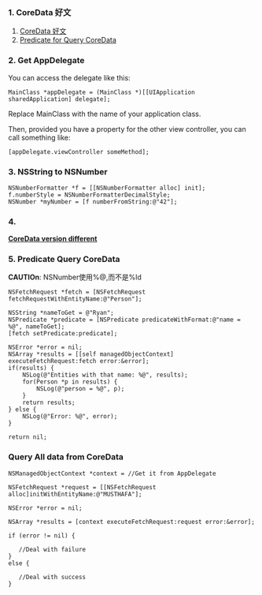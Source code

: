 ### 1. CoreData 好文

1. [CoreData 好文](http://www.cnblogs.com/xiaodao/archive/2012/10/08/2715477.html)
2. [Predicate for Query CoreData](https://developer.apple.com/library/mac/documentation/Cocoa/Conceptual/Predicates/Articles/pUsing.html)
### 2. Get AppDelegate
You can access the delegate like this:

	MainClass *appDelegate = (MainClass *)[[UIApplication sharedApplication] delegate];
Replace MainClass with the name of your application class.

Then, provided you have a property for the other view controller, you can call something like:

	[appDelegate.viewController someMethod];

### 3. NSString to NSNumber

	NSNumberFormatter *f = [[NSNumberFormatter alloc] init];
	f.numberStyle = NSNumberFormatterDecimalStyle;
	NSNumber *myNumber = [f numberFromString:@"42"];

### 4.

 **[CoreData version different](http://stackoverflow.com/questions/8881453/the-model-used-to-open-the-store-is-incompatible-with-the-one-used-to-create-the)**

### 5. Predicate Query CoreData

**CAUTIOn**: NSNumber使用%@,而不是%ld

	NSFetchRequest *fetch = [NSFetchRequest fetchRequestWithEntityName:@"Person"];
	
	NSString *nameToGet = @"Ryan";
	NSPredicate *predicate = [NSPredicate predicateWithFormat:@"name = %@", nameToGet];
	[fetch setPredicate:predicate];
	
	NSError *error = nil;
	NSArray *results = [[self managedObjectContext] executeFetchRequest:fetch error:&error];
	if(results) {
	    NSLog(@"Entities with that name: %@", results);
	    for(Person *p in results) {
	        NSLog(@"person = %@", p);
	    }
	    return results;
	} else {
	    NSLog(@"Error: %@", error);
	}
	
	return nil;

### Query All data from CoreData

	NSManagedObjectContext *context = //Get it from AppDelegate
	
	NSFetchRequest *request = [[NSFetchRequest alloc]initWithEntityName:@"MUSTHAFA"];
	
	NSError *error = nil;
	
	NSArray *results = [context executeFetchRequest:request error:&error];
	
	if (error != nil) {
	
	   //Deal with failure
	}
	else {
	
	   //Deal with success
	}